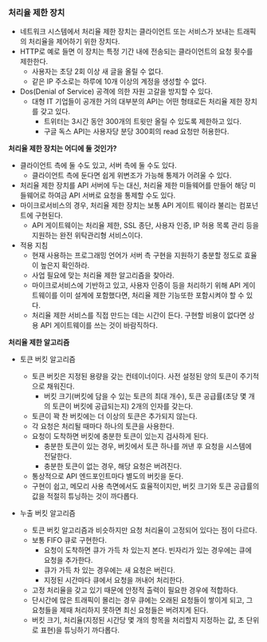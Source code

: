 ### 처리율 제한 장치
* 네트워크 시스템에서 처리율 제한 장치는 클라이언트 또는 서비스가 보내는 트래픽의 처리율을 제어하기 위한 장치다.
* HTTP로 예로 들면 이 장치는 특정 기간 내에 전송되는 클라이언트의 요청 횟수를 제한한다.
  * 사용자는 초당 2회 이상 새 글을 올릴 수 없다.
  * 같은 IP 주소로는 하루에 10개 이상의 계정을 생성할 수 없다.
* Dos(Denial of Service) 공격에 의한 자원 고갈을 방지할 수 있다.
  * 대형 IT 기업들이 공개한 거의 대부분의 API는 어떤 형태로든 처리율 제한 장치를 갖고 있다.
    * 트위터는 3시간 동안 300개의 트윗만 올릴 수 있도록 제한하고 있다.
    * 구글 독스 API는 사용자당 분당 300회의 read 요청만 허용한다.

**처리율 제한 장치는 어디에 둘 것인가?**
* 클라이언트 측에 둘 수도 있고, 서버 측에 둘 수도 있다.
  * 클라이언트 측에 둔다면 쉽게 위변조가 가능해 통제가 어려울 수 있다.
* 처리율 제한 장치를 API 서버에 두는 대신, 처리율 제한 미들웨어를 만들어 해당 미들웨어로 하여금 API 서버로 요청을 통제할 수도 있다.
* 마이크로서비스의 경우, 처리율 제한 장치는 보통 API 게이트 웨이라 불리는 컴포넌트에 구현된다.
  * API 게이트웨이는 처리율 제한, SSL 종단, 사용자 인증, IP 허용 목록 관리 등을 지원하는 완전 위탁관리형 서비스이다.
* 적용 지침
  * 현재 사용하는 프로그래밍 언어가 서버 측 구현을 지원하기 충분할 정도로 효율이 높은지 확인하라.
  * 사업 필요에 맞는 처리율 제한 알고리즘을 찾아라.
  * 마이크로서비스에 기반하고 있고, 사용자 인증이 등을 처리하기 위해 API 게이트웨이를 이미 설계에 포함했다면, 처리율 제한 기능또한 포함시켜야 할 수 있다.
  * 처리율 제한 서비스를 직접 만드는 데는 시간이 든다. 구현할 비용이 없다면 상용 API 게이트웨이를 쓰는 것이 바람직하다.

**처리율 제한 알고리즘**
* 토큰 버킷 알고리즘
  * 토큰 버킷은 지정된 용량을 갖는 컨테이너이다. 사전 설정된 양의 토큰이 주기적으로 채워진다.
    * 버킷 크기(버킷에 담을 수 있는 토큰의 최대 개수), 토큰 공급률(초당 몇 개의 토큰이 버킷에 공급되는지) 2개의 인자를 갖는다.
  * 토큰이 꽉 찬 버킷에는 더 이상의 토큰은 추가되지 않는다.
  * 각 요청은 처리될 때마다 하나의 토큰을 사용한다.
  * 요청이 도착하면 버킷에 충분한 토큰이 있는지 검사하게 된다.
    * 충분한 토큰이 있는 경우, 버킷에서 토큰 하나를 꺼낸 후 요청을 시스템에 전달한다.
    * 충분한 토큰이 없는 경우, 해당 요청은 버려진다.
  * 통상적으로 API 엔드포인트마다 별도의 버킷을 둔다.
  * 구현이 쉽고, 메모리 사용 측면에서도 효율적이지만, 버킷 크기와 토큰 공급률의 값을 적절히 튜닝하는 것이 까다롭다.

* 누출 버킷 알고리즘
  * 토큰 버킷 알고리즘과 비슷하지만 요청 처리율이 고정되어 있다는 점이 다르다.
  * 보통 FIFO 큐로 구현한다.
    * 요청이 도착하면 큐가 가득 차 있는지 본다. 빈자리가 있는 경우에는 큐에 요청을 추가한다.
    * 큐가 가득 차 있는 경우에는 새 요청은 버린다.
    * 지정된 시간마다 큐에서 요청을 꺼내어 처리한다.
  * 고정 처리율을 갖고 있기 때문에 안정적 출력이 필요한 경우에 적합하다.
  * 단시간에 많은 트래픽이 몰리는 경우 큐에는 오래된 요청들이 쌓이게 되고, 그 요청들을 제때 처리하지 못하면 최신 요청들은 버려지게 된다.
  * 버킷 크기, 처리율(지정된 시간당 몇 개의 항목을 처리할지 지정하는 값, 초 단위로 표현)을 튜닝하기 까다롭다.